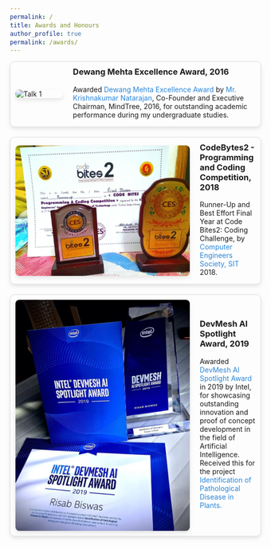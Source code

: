 ```yaml
---
permalink: /
title: Awards and Honours
author_profile: true
permalink: /awards/
---
```

<div class="talk-container">
<div class="talk-item">
  <img src="../images/Dewang_Mehta.png" alt="Talk 1" class="talk-image">
  <div class="talk-details">
    <h3>Dewang Mehta Excellence Award, 2016</h3>
    <p>Awarded<a href = "https://inspiria.edu.in/inspiria-proud-host-inaugural-dewang-mehta-excellence-award-north-bengal/" style="color: #2985d8; text-decoration: none;"> Dewang Mehta Excellence Award</a> by <a href = "https://en.wikipedia.org/wiki/Krishnakumar_Natarajan" style="color: #2985d8; text-decoration: none;"> Mr. Krishnakumar Natarajan</a>, Co-Founder and Executive Chairman, MindTree, 2016, for outstanding academic performance during my undergraduate studies.
</p>
  </div>
  </div>

  <div class="talk-item">
  <img src="../images/CodeByte.jpg" alt="Talk 1" class="talk-image">
  <div class="talk-details">
    <h3>CodeBytes2 - Programming and Coding Competition, 2018</h3>
    <p>Runner-Up and Best Effort Final Year at Code Bites2: Coding Challenge, by <a href = "https://www.sittechno.org/computer-engineer-s-society-computer-science-engineering.html" style="color: #2985d8; text-decoration: none;">Computer Engineers Society, SIT</a> 2018.
</p>
  </div>
  </div>

<div class="talk-item">
  <img src="../images/DevMesh Award.jpeg" alt="Talk 1" class="talk-image">
  <div class="talk-details">
    <h3>DevMesh AI Spotlight Award, 2019</h3>
    <p>Awarded<a href = "https://devmesh.intel.com/posts/638312/congrats-to-our-devmesh-spotlight-award-winners" style="color: #2985d8; text-decoration: none;"> DevMesh AI Spotlight Award</a> in 2019 by Intel, for showcasing outstanding innovation and proof of concept development in the field of Artificial Intelligence. Received this for the project <a href = "Identification of Pathological Disease in Plants" style="color: #2985d8; text-decoration: none;"> Identification of Pathological Disease in Plants.</a>
</p>
</div>
</div>

</div>

<style>
.talk-container {
  display: flex;
  flex-direction: column;
  gap: 20px;
}

.talk-item {
  display: flex;
  align-items: center;
  padding: 10px;
  border: 1px solid #ddd;
  border-radius: 10px;
  box-shadow: 0 4px 8px rgba(0,0,0,0.1);
  transition: box-shadow 0.3s ease-in-out;
}

.talk-item:hover {
  box-shadow: 0 8px 16px rgba(0,0,0,0.2);
}

.talk-image {
  width: 350px;
  margin-right: 20px;
  border-radius: 8px;
  box-shadow: 0 4px 8px rgba(0,0,0,0.1);
}

.talk-details {
  flex-grow: 1;
}

.talk-details h3 {
  margin-top: 0;
}

.talk-details p {
  margin: 5px 0;
  font-size: 14px;
}
</style>